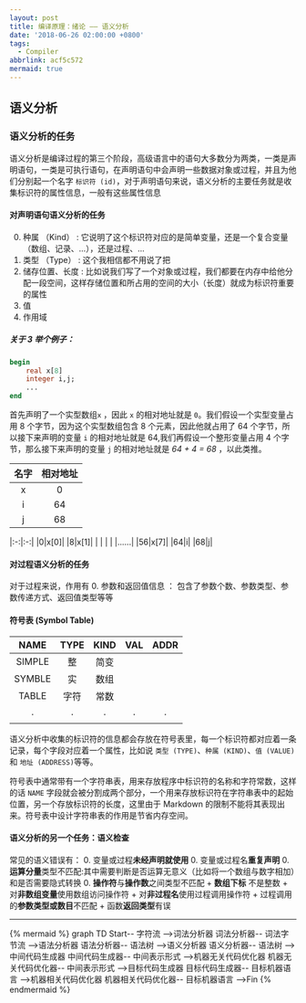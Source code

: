 ```yaml
---
layout: post
title: 编译原理：绪论 —— 语义分析
date: '2018-06-26 02:00:00 +0800'
tags:
  - Compiler
abbrlink: acf5c572
mermaid: true
---
```


## 语义分析

### 语义分析的任务

语义分析是编译过程的第三个阶段，高级语言中的语句大多数分为两类，一类是声明语句，一类是可执行语句，在声明语句中会声明一些数据对象或过程，并且为他们分别起一个名字 `标识符 (id)`，对于声明语句来说，语义分析的主要任务就是收集标识符的属性信息，一般有这些属性信息

#### 对声明语句语义分析的任务

0. 种属 （Kind） : 它说明了这个标识符对应的是简单变量，还是一个复合变量（数组、记录、...），还是过程、...
0. 类型 （Type） : 这个我相信都不用说了把
0. 储存位置、长度 : 比如说我们写了一个对象或过程，我们都要在内存中给他分配一段空间，这样存储位置和所占用的空间的大小（长度）就成为标识符重要的属性
0. 值
0. 作用域

##### 关于 3 举个例子：
```pascal
begin
	real x[8]
	integer i,j;
	...
end
```
首先声明了一个实型数组`x` ，因此 `x` 的相对地址就是 `0`。我们假设一个实型变量占用 8 个字节，因为这个实型数组包含 8 个元素，因此他就占用了 64 个字节，所以接下来声明的变量 `i` 的相对地址就是 64,我们再假设一个整形变量占用 4 个字节，那么接下来声明的变量 `j` 的相对地址就是 *64 + 4 = 68* ，以此类推。

| 名字 | 相对地址 |
|:-:|:-:|
| x | 0 |
| i | 64|
| j | 68|

|:-:|:-:|
|0|x[0]|
|8|x[1]|
| | |
| |......|
|56|x[7]|
|64|i|
|68|j|


#### 对过程语义分析的任务
对于过程来说，作用有
0. 参数和返回值信息 ： 包含了参数个数、参数类型、参数传递方式、返回值类型等等

#### 符号表 (Symbol Table) 

| NAME | TYPE | KIND | VAL | ADDR |
|:-:|:-:|:-:|:-:|:-:|
|SIMPLE|整|简变|||
|SYMBLE|实|数组|||
|TABLE|字符|常数|||
|.|.|.|.|.|
| | | | | |

语义分析中收集的标识符的信息都会存放在符号表里，每一个标识符都对应着一条记录，每个字段对应着一个属性，比如说 `类型 (TYPE)`、`种属 (KIND)`、`值 (VALUE)` 和 `地址 (ADDRESS)`等等。

符号表中通常带有一个字符串表，用来存放程序中标识符的名称和字符常数，这样的话 `NAME` 字段就会被分割成两个部分，一个用来存放标识符在字符串表中的起始位置，另一个存放标识符的长度，这里由于 Markdown 的限制不能将其表现出来。符号表中设计字符串表的作用是节省内存空间。

#### 语义分析的另一个任务：语义检查

常见的语义错误有：
0. 变量或过程**未经声明就使用**
0. 变量或过程名**重复声明**
0. **运算分量**类型不匹配:其中需要判断是否运算无意义（比如将一个数组与数字相加）和是否需要隐式转换
0. **操作符**与**操作数**之间类型不匹配
	+ **数组下标** 不是整数
	+ 对**非数组变量**使用数组访问操作符
	+ 对**非过程名**使用过程调用操作符
	+ 过程调用的**参数类型或数目**不匹配
	+ 函数**返回类型**有误

***

{% mermaid %}
graph TD
	Start-- 字符流 -->词法分析器
	词法分析器-- 词法字节流 -->语法分析器
	语法分析器-- 语法树 -->语义分析器
	语义分析器-- 语法树 -->中间代码生成器
	中间代码生成器-- 中间表示形式 -->机器无关代码优化器
	机器无关代码优化器-- 中间表示形式 -->目标代码生成器
	目标代码生成器-- 目标机器语言 -->机器相关代码优化器
	机器相关代码优化器-- 目标机器语言 -->Fin
{% endmermaid %}